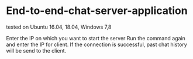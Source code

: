 # End-to-end-chat-server-application
tested on Ubuntu 16.04, 18.04, Windows 7,8

Enter the IP on which you want to start the server
Run the command again and enter the IP for client.
If the connection is successful, past chat history will be send to the client.

